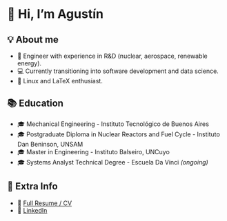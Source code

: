 # 👋 Hi, I’m Agustín

## 💡 About me

- 🔭 Engineer with experience in R&D (nuclear, aerospace, renewable energy).
- 💻 Currently transitioning into software development and data science.
- 🐧 Linux and LaTeX enthusiast.

## 📚 Education

- 🎓 Mechanical Engineering - Instituto Tecnológico de Buenos Aires
- 🎓 Postgraduate Diploma in Nuclear Reactors and Fuel Cycle - Instituto Dan Beninson, UNSAM
- 🎓 Master in Engineering - Instituto Balseiro, UNCuyo
- 🎓 Systems Analyst Technical Degree - Escuela Da Vinci *(ongoing)*

## 📌 Extra Info

- 📄 [Full Resume / CV](https://github.com/AgUsBF/abf-cv)
- 🔗 [LinkedIn](https://www.linkedin.com/in/agustin-bf/)
